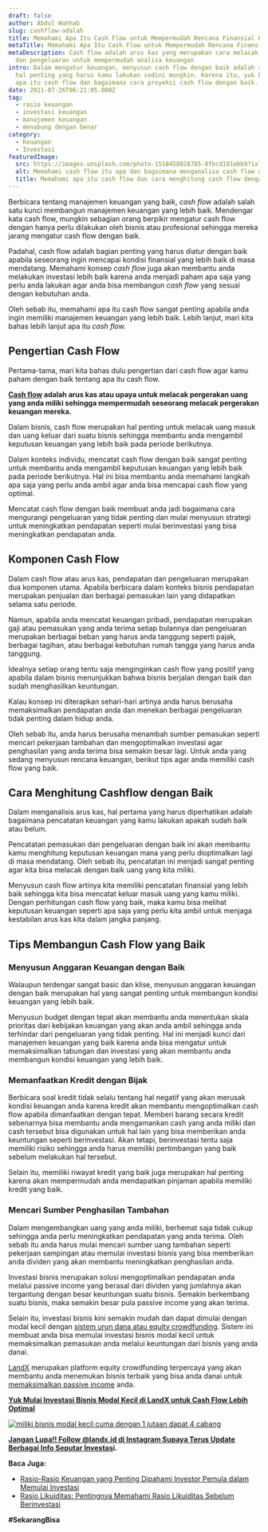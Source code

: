 ```yaml
---
draft: false
author: Abdul Wahhab
slug: cashflow-adalah
title: Memahami Apa Itu Cash Flow untuk Mempermudah Rencana Finansial Kamu
metaTitle: Memahami Apa Itu Cash Flow untuk Mempermudah Rencana Finansial Kamu
metaDescription: Cash flow adalah arus kas yang merupakan cara melacak pemasukan
  dan pengeluaran untuk mempermudah analisa keuangan
intro: Dalam mengatur keuangan, menyusun cash flow dengan baik adalah salah satu
  hal penting yang harus kamu lakukan sedini mungkin. Karena itu, yuk kita bahas
  apa itu cash flow dan bagaimana cara proyeksi cash flow dengan baik.
date: 2021-07-26T06:21:05.000Z
tag:
  - rasio keuangan
  - investasi keuangan
  - manajemen keuangan
  - menabung dengan benar
category:
  - Keuangan
  - Investasi
featuredImage:
  src: https://images.unsplash.com/photo-1518458028785-8fbcd101ebb9?ixlib=rb-1.2.1&ixid=MnwxMjA3fDB8MHxwaG90by1wYWdlfHx8fGVufDB8fHx8&auto=format&fit=crop&w=1470&q=80
  alt: Memahami cash flow itu apa dan bagaimana menganalisa cash flow dengan baik
  title: Memahami apa itu cash flow dan cara menghitung cash flow dengan baik
---
```

Berbicara tentang manajemen keuangan yang baik, *cash flow* adalah salah satu kunci membangun manajemen keuangan yang lebih baik. Mendengar kata cash flow, mungkin sebagian orang berpikir mengatur cash flow dengan hanya perlu dilakukan oleh bisnis atau profesional sehingga mereka jarang mengatur cash flow dengan baik.

Padahal, cash flow adalah bagian penting yang harus diatur dengan baik apabila seseorang ingin mencapai kondisi finansial yang lebih baik di masa mendatang. Memahami konsep *cash flow* juga akan membantu anda melakukan investasi lebih baik karena anda menjadi paham apa saja yang perlu anda lakukan agar anda bisa membangun *cash flow* yang sesuai dengan kebutuhan anda.

Oleh sebab itu, memahami apa itu cash flow sangat penting apabila anda ingin memiliki manajemen keuangan yang lebih baik. Lebih lanjut, mari kita bahas lebih lanjut apa itu *cash flow.*

## Pengertian Cash Flow

Pertama-tama, mari kita bahas dulu pengertian dari cash flow agar kamu paham dengan baik tentang apa itu cash flow. 

**[Cash flow](https://landx.id/)  adalah arus kas atau upaya untuk melacak pergerakan uang yang anda miliki sehingga mempermudah seseorang melacak pergerakan keuangan mereka.**

Dalam bisnis, cash flow merupakan hal penting untuk melacak uang masuk dan uang keluar dari suatu bisnis sehingga membantu anda mengambil keputusan keuangan yang lebih baik pada periode berikutnya.

Dalam konteks individu, mencatat cash flow dengan baik sangat penting untuk membantu anda mengambil keputusan keuangan yang lebih baik pada periode berikutnya. Hal ini bisa membantu anda memahami langkah apa saja yang perlu anda ambil agar anda bisa mencapai cash flow yang optimal.

Mencatat cash flow dengan baik membuat anda jadi bagaimana cara mengurangi pengeluaran yang tidak penting dan mulai menyusun strategi untuk meningkatkan pendapatan seperti mulai berinvestasi yang bisa meningkatkan pendapatan anda.

## Komponen Cash Flow

Dalam cash flow atau arus kas, pendapatan dan pengeluaran merupakan dua komponen utama. Apabila berbicara dalam konteks bisnis pendapatan merupakan penjualan dan berbagai pemasukan lain yang didapatkan selama satu periode.

Namun, apabila anda mencatat keuangan pribadi, pendapatan merupakan gaji atau pemasukan yang anda terima setiap bulannya dan pengeluaran merupakan berbagai beban yang harus anda tanggung seperti pajak, berbagai tagihan, atau berbagai kebutuhan rumah tangga yang harus anda tanggung.

Idealnya setiap orang tentu saja menginginkan cash flow yang positif yang apabila dalam bisnis menunjukkan bahwa bisnis berjalan dengan baik dan sudah menghasilkan keuntungan.

Kalau konsep ini diterapkan sehari-hari artinya anda harus berusaha memaksimalkan pendapatan anda dan menekan berbagai pengeluaran tidak penting dalam hidup anda.

Oleh sebab itu, anda harus berusaha menambah sumber pemasukan seperti mencari pekerjaan tambahan dan mengoptimalkan investasi agar penghasilan yang anda terima bisa semakin besar lagi. Untuk anda yang sedang menyusun rencana keuangan, berikut tips agar anda memiliki cash flow yang baik.

## Cara Menghitung Cashflow dengan Baik

Dalam menganalisis arus kas, hal pertama yang harus diperhatikan adalah bagaimana pencatatan keuangan yang kamu lakukan apakah sudah baik atau belum. 

Pencatatan pemasukan dan pengeluaran dengan baik ini akan membantu kamu menghitung keputusan keuangan mana yang perlu dioptimalkan lagi di masa mendatang. Oleh sebab itu, pencatatan ini menjadi sangat penting agar kita bisa melacak dengan baik uang yang kita miliki. 

Menyusun cash flow artinya kita memiliki pencatatan finansial yang lebih baik sehingga kita bisa mencatat keluar masuk uang yang kamu miliki. Dengan perhitungan cash flow yang baik, maka kamu bisa melihat keputusan keuangan seperti apa saja yang perlu kita ambil untuk menjaga kestabilan arus kas kita dalam jangka panjang.

## Tips Membangun Cash Flow yang Baik

### Menyusun Anggaran Keuangan dengan Baik

Walaupun terdengar sangat basic dan klise, menyusun anggaran keuangan dengan baik merupakan hal yang sangat penting untuk membangun kondisi keuangan yang lebih baik.

Menyusun budget dengan tepat akan membantu anda menentukan skala prioritas dari kebijakan keuangan yang akan anda ambil sehingga anda terhindar dari pengeluaran yang tidak penting. Hal ini menjadi kunci dari manajemen keuangan yang baik karena anda bisa mengatur untuk memaksimalkan tabungan dan investasi yang akan membantu anda membangun kondisi keuangan yang lebih baik.

### Memanfaatkan Kredit dengan Bijak

Berbicara soal kredit tidak selalu tentang hal negatif yang akan merusak kondisi keuangan anda karena kredit akan membantu mengoptimalkan cash flow apabila dimanfaatkan dengan tepat. Memberi barang secara kredit sebenarnya bisa membantu anda mengamankan cash yang anda miliki dan cash tersebut bisa digunakan untuk hal lain yang bisa memberikan anda keuntungan seperti berinvestasi. Akan tetapi, berinvestasi tentu saja memiliki risiko sehingga anda harus memiliki pertimbangan yang baik sebelum melakukan hal tersebut.

Selain itu, memiliki riwayat kredit yang baik juga merupakan hal penting karena akan mempermudah anda mendapatkan pinjaman apabila memiliki kredit yang baik.

### Mencari Sumber Penghasilan Tambahan

Dalam mengembangkan uang yang anda miliki, berhemat saja tidak cukup sehingga anda perlu meningkatkan pendapatan yang anda terima. Oleh sebab itu anda harus mulai mencari sumber uang tambahan seperti pekerjaan sampingan atau memulai investasi bisnis yang bisa memberikan anda dividen yang akan membantu meningkatkan penghasilan anda.

Investasi bisnis merupakan solusi mengoptimalkan pendapatan anda melalui passive income yang berasal dari dividen yang jumlahnya akan tergantung dengan besar keuntungan suatu bisnis. Semakin berkembang suatu bisnis, maka semakin besar pula passive income yang akan terima.

Selain itu, investasi bisnis kini semakin mudah dan dapat dimulai dengan modal kecil dengan [sistem urun dana atau equity crowdfunding](https://landx.id/). Sistem ini membuat anda bisa memulai investasi bisnis modal kecil untuk memaksimalkan pemasukan anda melalui keuntungan dari bisnis yang anda danai.

[LandX](https://landx.id/) merupakan platform equity crowdfunding terpercaya yang akan membantu anda menemukan bisnis terbaik yang bisa anda danai untuk [memaksimalkan passive income](https://landx.id/) anda.

**[Yuk Mulai Investasi Bisnis Modal Kecil di LandX untuk Cash Flow Lebih Optimal](https://landx.id/project/?utm_source=Blog&utm_medium=organic+keyword&utm_campaign=blog&utm_id=Blog)**

[![miliki bisnis modal kecil cuma dengan 1 jutaan dapat 4 cabang ](https://accountgram-production.sfo2.cdn.digitaloceanspaces.com/landx_ghost/2021/11/jadi-owner-bisnis-hanya-1-jutaan-dengan-cuan-yang-sangat-menjanjikan.png)](https://landx.id/project/?utm_source=Blog&utm_medium=organic+keyword&utm_campaign=blog&utm_id=Blog)

**[Jangan Lupa!! Follow @landx.id di Instagram Supaya Terus Update Berbagai Info Seputar Investas](https://instagram.com/landx.id?utm_medium=copy_link)i.**

**Baca Juga:**

* [Rasio-Rasio Keuangan yang Penting Dipahami Investor Pemula dalam Memulai Investasi](https://landx.id/blog/rasio-rasio-keuangan-yang-penting-dalam-investasi/)
* [Rasio Likuiditas: Pentingnya Memahami Rasio Likuiditas Sebelum Berinvestasi](https://landx.id/blog/rasio-likuiditas-adalah/)

**\#SekarangBisa**